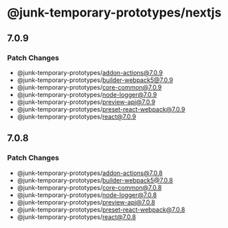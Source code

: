 # @junk-temporary-prototypes/nextjs

## 7.0.9

### Patch Changes

- @junk-temporary-prototypes/addon-actions@7.0.9
- @junk-temporary-prototypes/builder-webpack5@7.0.9
- @junk-temporary-prototypes/core-common@7.0.9
- @junk-temporary-prototypes/node-logger@7.0.9
- @junk-temporary-prototypes/preview-api@7.0.9
- @junk-temporary-prototypes/preset-react-webpack@7.0.9
- @junk-temporary-prototypes/react@7.0.9

## 7.0.8

### Patch Changes

- @junk-temporary-prototypes/addon-actions@7.0.8
- @junk-temporary-prototypes/builder-webpack5@7.0.8
- @junk-temporary-prototypes/core-common@7.0.8
- @junk-temporary-prototypes/node-logger@7.0.8
- @junk-temporary-prototypes/preview-api@7.0.8
- @junk-temporary-prototypes/preset-react-webpack@7.0.8
- @junk-temporary-prototypes/react@7.0.8
